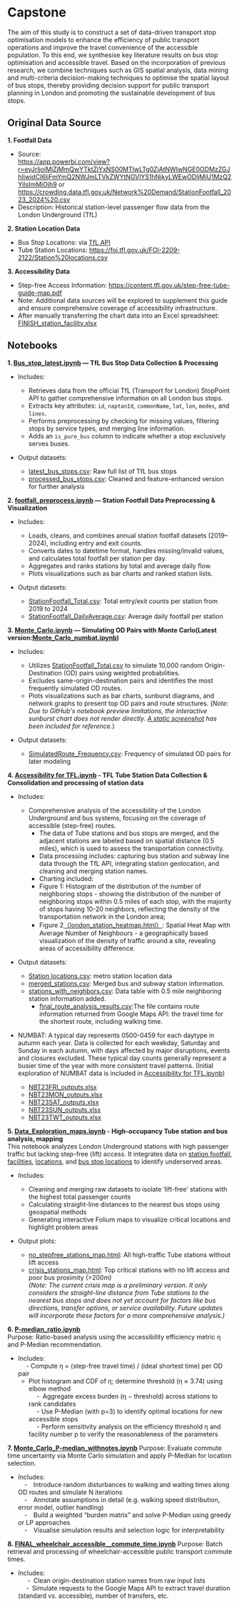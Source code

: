 # Capstone
The aim of this study is to construct a set of data-driven transport stop optimisation models to enhance the efficiency of public transport operations and improve the travel convenience of the accessible population. To this end, we synthesise key literature results on bus stop optimisation and accessible travel. Based on the incorporation of previous research, we combine techniques such as GIS spatial analysis, data mining and multi-criteria decision-making techniques to optimise the spatial layout of bus stops, thereby providing decision support for public transport planning in London and promoting the sustainable development of bus stops.

## Original Data Source
**1. Footfall Data**  
- Source:  
  https://app.powerbi.com/view?r=eyJrIjoiMjZjMmQwYTktZjYxNS00MTIwLTg0ZjAtNWIwNGE0ODMzZGJhIiwidCI6IjFmYmQ2NWJmLTVkZWYtNGVlYS1hNjkyLWEwODljMjU1MzQ2YiIsImMiOjh9
  or https://crowding.data.tfl.gov.uk/Network%20Demand/StationFootfall_2023_2024%20.csv  
- Description: Historical station-level passenger flow data from the London Underground (TfL)

**2. Station Location Data**  
- Bus Stop Locations: via [TfL API](https://api.tfl.gov.uk/StopPoint/Mode/bus?page={page})
- Tube Station Locations: https://foi.tfl.gov.uk/FOI-2209-2122/Station%20locations.csv  

**3. Accessibility Data**  
- Step-free Access Information: https://content.tfl.gov.uk/step-free-tube-guide-map.pdf  
- Note: Additional data sources will be explored to supplement this guide and ensure comprehensive coverage of accessibility infrastructure.
- After manually transferring the chart data into an Excel spreadsheet: [FINISH_station_facility.xlsx](./FINISH_station_facility.xlsx)



## Notebooks
**1. [Bus_stop_latest.ipynb](./Bus_stop_latest.ipynb) — TfL Bus Stop Data Collection & Processing**
- Includes: 
  - Retrieves data from the official TfL (Transport for London) StopPoint API to gather comprehensive information on all London bus stops.
  - Extracts key attributes: `id`, `naptanId`, `commonName`, `lat`, `lon`, `modes`, and `lines`.
  - Performs preprocessing by checking for missing values, filtering stops by service types, and merging line information.
  - Adds an `is_pure_bus` column to indicate whether a stop exclusively serves buses.
 
- Output datasets:
  - [latest_bus_stops.csv](./latest_bus_stops.csv): Raw full list of TfL bus stops
  - [processed_bus_stops.csv](./processed_bus_stops.csv): Cleaned and feature-enhanced version for further analysis
  
**2. [footfall_preprocess.ipynb](./footfall_preprocess.ipynb) — Station Footfall Data Preprocessing & Visualization**
- Includes:
  - Loads, cleans, and combines annual station footfall datasets (2019–2024), including entry and exit counts.
  - Converts dates to datetime format, handles missing/invalid values, and calculates total footfall per station per day.
  - Aggregates and ranks stations by total and average daily flow.
  - Plots visualizations such as bar charts and ranked station lists.
  
- Output datasets:
  - [StationFootfall_Total.csv](./StationFootfall_Total.csv): Total entry/exit counts per station from 2019 to 2024
  - [StationFootfall_DailyAverage.csv](./StationFootfall_DailyAverage.csv): Average daily footfall per station
 
**3. [Monte_Carlo.ipynb](./Monte_Carlo.ipynb) — Simulating OD Pairs with Monte Carlo(Latest version:[Monte_Carlo_numbat.ipynb](./Monte_Carlo_numbat.ipynb))**
- Includes:
  - Utilizes [StationFootfall_Total.csv](./StationFootfall_Total.csv) to simulate 10,000 random Origin-Destination (OD) pairs using weighted probabilities.
  - Excludes same-origin-destination pairs and identifies the most frequently simulated OD routes.
  - Plots visualizations such as bar charts, sunburst diagrams, and network graphs to present top OD pairs and route structures.
    (_Note: Due to GitHub's notebook preview limitations, the interactive sunburst chart does not render directly. [A static screenshot](./top_routes_sunburst_plot.png) has been included for reference._)

- Output datasets:
  - [SimulatedRoute_Frequency.csv](./SimulatedRoute_Frequency.csv): Frequency of simulated OD pairs for later modeling
 
**4.  [Accessibility for TFL.ipynb](./Accessibility%20for%20TFL.ipynb) - TFL Tube Station Data Collection & Consolidation and processing of station data**
- Includes:
  - Comprehensive analysis of the accessibility of the London Underground and bus systems, focusing on the coverage of accessible (step-free) routes.
	- The data of Tube stations and bus stops are merged, and the adjacent stations are labeled based on spatial distance (0.5 miles), which is used to assess the transportation connectivity.
	- Data processing includes: capturing bus station and subway line data through the TfL API, integrating station geolocation, and cleaning and merging station names.
	- Charting included:
	- Figure 1: Histogram of the distribution of the number of neighboring stops - showing the distribution of the number of neighboring stops within 0.5 miles of each stop, with the majority of stops having 10-20 neighbors, reflecting the density of the transportation network in the London area;
	- Figure 2[（london_station_heatmap.html）](./data/london_station_heatmap.html): Spatial Heat Map with Average Number of Neighbours - a geographically based visualization of the density of traffic around a site, revealing areas of accessibility difference.


- Output datasets:
	- [Station locations.csv](./data/Station%20locations.csv): metro station location data
	- [merged_stations.csv](./data/merged_stations.csv): Merged bus and subway station information.
	- [stations_with_neighbors.csv](./data/stations_with_neighbors.csv): Data table with 0.5 mile neighboring station information added.
        - [final_route_analysis_results.csv](./data/final_route_analysis_results.csv):The file contains route information returned from Google Maps API: the travel time for the shortest route, including walking time.
 - NUMBAT: A typical day represents 0500-0459 for each daytype in autumn each year. Data is collected for each weekday, Saturday and Sunday in each autumn, with days affected by major disruptions, events and closures excluded. These typical day counts generally represent a busier time of the year with more consistent travel patterns. (Initial exploration of NUMBAT data is included in [Accessibility for TFL.ipynb](./Accessibility%20for%20TFL.ipynb))
   - [NBT23FRI_outputs.xlsx](./data/NBT23FRI_outputs.xlsx)
   - [NBT23MON_outputs.xlsx](./data/NBT23MON_outputs.xlsx)
   - [NBT23SAT_outputs.xlsx](./data/NBT23SAT_outputs.xlsx)
   - [NBT23SUN_outputs.xlsx](./data/NBT23SUN_outputs.xlsx)
   - [NBT23TWT_outputs.xlsx](./data/NBT23TWT_outputs.xlsx)

**5.  [Data_Exploration_maps.ipynb](./Data_Exploration_maps.ipynb) - High-occupancy Tube station and bus analysis, mapping**  
This notebook analyzes London Underground stations with high passenger traffic but lacking step-free (lift) access. It integrates data on [station footfall](./StationFootfall_Total.csv), [facilities](./FINISH_station_facility.xlsx), [locations](./data/Station%20locations.csv), and [bus stop locations](./processed_bus_stops.csv) to identify underserved areas.    
- Includes:  
  - Cleaning and merging raw datasets to isolate ‘lift-free’ stations with the highest total passenger counts
  - Calculating straight-line distances to the nearest bus stops using geospatial methods
  - Generating interactive Folium maps to visualize critical locations and highlight problem areas

- Output plots:
  - [no_stepfree_stations_map.html](./no_stepfree_stations_map.html): All high-traffic Tube stations without lift access
  - [crisis_stations_map.html](./crisis_stations_map.html): Top critical stations with no lift access and poor bus proximity (>200m)  
    *(Note: The current crisis map is a preliminary version. It only considers the straight-line distance from Tube stations to the nearest bus stops and does not yet account for factors like bus directions, transfer options, or service availability. Future updates will incorporate these factors for a more comprehensive analysis.)*

**6. [P-median_ratio.ipynb](./P-median_ratio.ipynb)**  
Purpose: Ratio-based analysis using the accessibility efficiency metric η and P-Median recommendation.  
- Includes:   
   - Compute η = (step-free travel time) / (ideal shortest time) per OD pair  
   - Plot histogram and CDF of η; determine threshold (η ≈ 3.74) using elbow method  
   - Aggregate excess burden (η − threshold) across stations to rank candidates  
   - Use P-Median (with p=3) to identify optimal locations for new accessible stops  
   - Perform sensitivity analysis on the efficiency threshold η and facility number p to verify the reasonableness of the parameters

**7. [Monte_Carlo_P-median_withnotes.ipynb](./Monte_Carlo_P-median_withnotes.ipynb)**
Purpose: Evaluate commute time uncertainty via Monte Carlo simulation and apply P-Median for location selection.
- Includes:   
  -  Introduce random disturbances to walking and waiting times along OD routes and simulate N iterations  
  -  Annotate assumptions in detail (e.g. walking speed distribution, error model, outlier handling)  
  -  Build a weighted “burden matrix” and solve P-Median using greedy or LP approaches  
  -  Visualise simulation results and selection logic for interpretability  

**8. [FINAL_wheelchair_accessible__commute_time.ipynb](./FINAL_wheelchair_accessible__commute_time.ipynb)**
Purpose: Batch retrieval and processing of wheelchair-accessible public transport commute times.
- Includes:   
   - Clean origin-destination station names from raw input lists  
   - Simulate requests to the Google Maps API to extract travel duration (standard vs. accessible), number of transfers, etc.  
